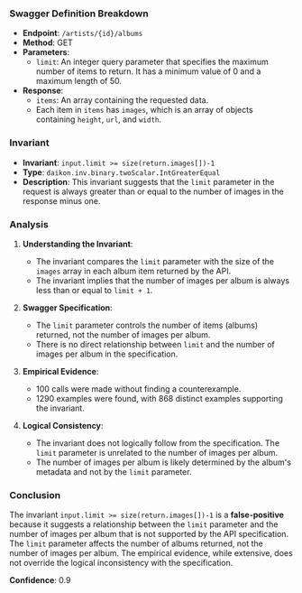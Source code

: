 ### Swagger Definition Breakdown

- **Endpoint**: `/artists/{id}/albums`
- **Method**: GET
- **Parameters**:
  - `limit`: An integer query parameter that specifies the maximum number of items to return. It has a minimum value of 0 and a maximum length of 50.
- **Response**:
  - `items`: An array containing the requested data.
  - Each item in `items` has `images`, which is an array of objects containing `height`, `url`, and `width`.

### Invariant

- **Invariant**: `input.limit >= size(return.images[])-1`
- **Type**: `daikon.inv.binary.twoScalar.IntGreaterEqual`
- **Description**: This invariant suggests that the `limit` parameter in the request is always greater than or equal to the number of images in the response minus one.

### Analysis

1. **Understanding the Invariant**:
   - The invariant compares the `limit` parameter with the size of the `images` array in each album item returned by the API.
   - The invariant implies that the number of images per album is always less than or equal to `limit + 1`.

2. **Swagger Specification**:
   - The `limit` parameter controls the number of items (albums) returned, not the number of images per album.
   - There is no direct relationship between `limit` and the number of images per album in the specification.

3. **Empirical Evidence**:
   - 100 calls were made without finding a counterexample.
   - 1290 examples were found, with 868 distinct examples supporting the invariant.

4. **Logical Consistency**:
   - The invariant does not logically follow from the specification. The `limit` parameter is unrelated to the number of images per album.
   - The number of images per album is likely determined by the album's metadata and not by the `limit` parameter.

### Conclusion

The invariant `input.limit >= size(return.images[])-1` is a **false-positive** because it suggests a relationship between the `limit` parameter and the number of images per album that is not supported by the API specification. The `limit` parameter affects the number of albums returned, not the number of images per album. The empirical evidence, while extensive, does not override the logical inconsistency with the specification.

**Confidence**: 0.9
